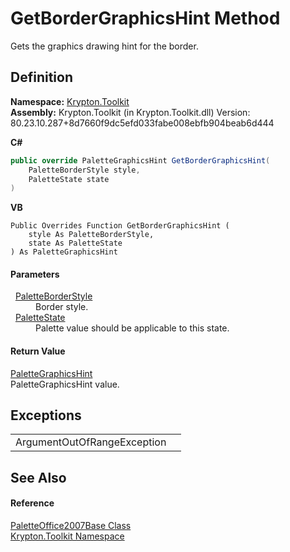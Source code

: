 # GetBorderGraphicsHint Method


Gets the graphics drawing hint for the border.



## Definition
**Namespace:** <a href="79d2eac2-21f4-54ff-7552-b20c33c30600.md">Krypton.Toolkit</a>  
**Assembly:** Krypton.Toolkit (in Krypton.Toolkit.dll) Version: 80.23.10.287+8d7660f9dc5efd033fabe008ebfb904beab6d444

**C#**
``` C#
public override PaletteGraphicsHint GetBorderGraphicsHint(
	PaletteBorderStyle style,
	PaletteState state
)
```
**VB**
``` VB
Public Overrides Function GetBorderGraphicsHint ( 
	style As PaletteBorderStyle,
	state As PaletteState
) As PaletteGraphicsHint
```



#### Parameters
<dl><dt>  <a href="b1fca4a5-050c-8382-9a04-e92bf0a4f34f.md">PaletteBorderStyle</a></dt><dd>Border style.</dd><dt>  <a href="93e626cd-00cf-240e-06c6-ab4d47e982ba.md">PaletteState</a></dt><dd>Palette value should be applicable to this state.</dd></dl>

#### Return Value
<a href="4996a10d-7e79-e350-9b8d-bae7bc22cd6e.md">PaletteGraphicsHint</a>  
PaletteGraphicsHint value.

## Exceptions
<table>
<tr>
<td>ArgumentOutOfRangeException</td>
<td /></tr>
</table>

## See Also


#### Reference
<a href="7e02c7f8-4693-a9be-d62a-317755ec89e3.md">PaletteOffice2007Base Class</a>  
<a href="79d2eac2-21f4-54ff-7552-b20c33c30600.md">Krypton.Toolkit Namespace</a>  
